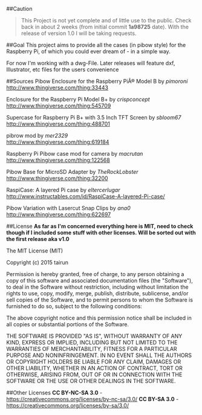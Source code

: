 ##Caution
> This Project is not yet complete and of little use to the public. Check back in about 2 weeks (from initial commit **1a98725** date). With the release of version 1.0 I will be taking requests.

##Goal
This project aims to provide all the cases (in pibow style) for the Raspberry Pi, of which you could ever dream of - in a simple way.

For now I'm working with a dwg-File. Later releases will feature dxf, Illustrator, etc files for the users convenience

##Sources
Pibow Enclosure for the Raspberry PiÂ® Model B by *pimoroni*  
http://www.thingiverse.com/thing:33443  
  
Enclosure for the Raspberry Pi Model B+ by *crispconcept*  
http://www.thingiverse.com/thing:545709  
  
Supercase for Raspberry Pi B+ with 3.5 Inch TFT Screen by *sbloom67*
http://www.thingiverse.com/thing:488701  
  
pibrow mod by *mer2329*  
http://www.thingiverse.com/thing:619184  
  
Raspberry Pi Pibow case mod for camera by *macrutan*  
http://www.thingiverse.com/thing:122568  

Pibow Base for MicroSD Adapter by *TheRockLobster*  
http://www.thingiverse.com/thing:32200  
  
RaspiCase: A layered Pi case by *eltercerlugar*  
http://www.instructables.com/id/RaspiCase-A-layered-Pi-case/  
  
Pibow Variation with Lasercut Snap Clips by *ana0*  
http://www.thingiverse.com/thing:622697  

##License
**As far as I'm concerned everything here is MIT, need to check though if I included some stuff with other licenses. Will be sorted out with the first release aka v1.0**

The MIT License (MIT)

Copyright (c) 2015 tairun

Permission is hereby granted, free of charge, to any person obtaining a copy
of this software and associated documentation files (the "Software"), to deal
in the Software without restriction, including without limitation the rights
to use, copy, modify, merge, publish, distribute, sublicense, and/or sell
copies of the Software, and to permit persons to whom the Software is
furnished to do so, subject to the following conditions:

The above copyright notice and this permission notice shall be included in
all copies or substantial portions of the Software.

THE SOFTWARE IS PROVIDED "AS IS", WITHOUT WARRANTY OF ANY KIND, EXPRESS OR
IMPLIED, INCLUDING BUT NOT LIMITED TO THE WARRANTIES OF MERCHANTABILITY,
FITNESS FOR A PARTICULAR PURPOSE AND NONINFRINGEMENT. IN NO EVENT SHALL THE
AUTHORS OR COPYRIGHT HOLDERS BE LIABLE FOR ANY CLAIM, DAMAGES OR OTHER
LIABILITY, WHETHER IN AN ACTION OF CONTRACT, TORT OR OTHERWISE, ARISING FROM,
OUT OF OR IN CONNECTION WITH THE SOFTWARE OR THE USE OR OTHER DEALINGS IN
THE SOFTWARE.

##Other Licenses
**CC BY-NC-SA 3.0** - https://creativecommons.org/licenses/by-nc-sa/3.0/
**CC BY-SA 3.0** - https://creativecommons.org/licenses/by-sa/3.0/
